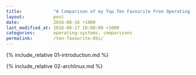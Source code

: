 ```yaml
---
title:            "A Comparison of my Top Ten Favourite Free Operating Systems"
layout:           post
date:             2016-08-16 +1000
last_modified_at: 2016-08-17 18:00:00 +1000
categories:       operating-systems, comparisons
permalink:        /ten-favourite-OSs/
---
```


{% include_relative 01-introduction.md %}

{% include_relative 02-archlinux.md %}
